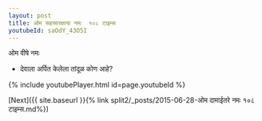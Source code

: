 ```yaml
---
layout: post
title: ओम सहस्रारक्षाया नमः  १०८ टाइम्स
youtubeId: saOdY_43O5I
---
```

 
 
 ओम वीषे नमः  
 
 -  देवाला अर्पित केलेला तांदूळ कोण आहे? 
 
  
 
  
 
 
 
 
 
 


{% include youtubePlayer.html id=page.youtubeId %}
 
[Next]({{ site.baseurl }}{% link  split2/_posts/2015-06-28-ओम दामाईतरे नमः १०८ टाइम्स.md%})
 
